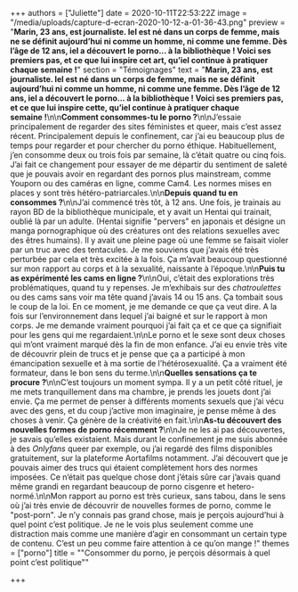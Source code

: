 +++
authors = ["Juliette"]
date = 2020-10-11T22:53:22Z
image = "/media/uploads/capture-d-ecran-2020-10-12-a-01-36-43.png"
preview = "**Marin, 23 ans, est journaliste. Iel est né dans un corps de femme, mais ne se définit aujourd’hui ni comme un homme, ni comme une femme. Dès l’âge de 12 ans, iel a découvert le porno... à la bibliothèque&nbsp;! Voici ses premiers pas, et ce que lui inspire cet art, qu’iel continue à pratiquer chaque semaine&nbsp;!**"
section = "Témoignages"
text = "**Marin, 23 ans, est journaliste. Iel est né dans un corps de femme, mais ne se définit aujourd’hui ni comme un homme, ni comme une femme. Dès l’âge de 12 ans, iel a découvert le porno... à la bibliothèque&nbsp;! Voici ses premiers pas, et ce que lui inspire cette, qu’iel continue à pratiquer chaque semaine&nbsp;!**\n\n**Comment consommes-tu le porno&nbsp;?**\n\nJ’essaie principalement de regarder des sites féministes et queer, mais c’est assez récent. Principalement depuis le confinement, car j’ai eu beaucoup plus de temps pour regarder et pour chercher du porno éthique. Habituellement, j’en consomme deux ou trois fois par semaine, là c’était quatre ou cinq fois. J’ai fait ce changement pour essayer de me départir du sentiment de saleté que je pouvais avoir en regardant des pornos plus mainstream, comme Youporn ou des caméras en ligne, comme Cam4. Les normes mises en places y sont très hétéro-patriarcales.\n\n**Depuis quand tu en consommes&nbsp;?**\n\nJ’ai commencé très tôt, à 12 ans. Une fois, je trainais au rayon BD de la bibliothèque municipale, et y avait un Hentai qui trainait, oublié là par un adulte. (Hentai signifie \"pervers\" en japonais et désigne un manga pornographique où des créatures ont des relations sexuelles avec des êtres humains). Il y avait une pleine page où une femme se faisait violer par un truc avec des tentacules. Je me souviens que j’avais été très perturbée par cela et très excitée à la fois. Ça m’avait beaucoup questionné sur mon rapport au corps et à la sexualité, naissante à l’époque.\n\n**Puis tu as expérimenté les cams en ligne&nbsp;?**\n\nOui, c’était des explorations très problématiques, quand tu y repenses. Je m’exhibais sur des _chatroulettes_ ou des cams sans voir ma tête quand j’avais 14 ou 15 ans. Ça tombait sous le coup de la loi. En ce moment, je me demande ce que ça veut dire. A la fois sur l’environnement dans lequel j’ai baigné et sur le rapport à mon corps. Je me demande vraiment pourquoi j’ai fait ça et ce que ça signifiait pour les gens qui me regardaient.\n\nLe porno et le sexe sont deux choses qui m’ont vraiment marqué dès la fin de mon enfance. J’ai eu envie très vite de découvrir plein de trucs et je pense que ça a participé à mon émancipation sexuelle et à ma sortie de l’hétérosexualité. Ça a vraiment été formateur, dans le bon sens du terme.\n\n**Quelles sensations ça te procure&nbsp;?**\n\nC’est toujours un moment sympa. Il y a un petit côté rituel, je me mets tranquillement dans ma chambre, je prends les jouets dont j’ai envie. Ça me permet de penser à différents moments sexuels que j’ai vécu avec des gens, et du coup j’active mon imaginaire, je pense même à des choses à venir. Ça génère de la créativité en fait.\n\n**As-tu découvert des nouvelles formes de porno récemment&nbsp;?**\n\nJe ne les ai pas découvertes, je savais qu’elles existaient. Mais durant le confinement je me suis abonnée à des _Onlyfans_ queer par exemple, ou j’ai regardé des films disponibles gratuitement, sur la plateforme Aortafilms notamment. J’ai découvert que je pouvais aimer des trucs qui étaient complètement hors des normes imposées. Ce n’était pas quelque chose dont j’étais sûre car j’avais quand même grandi en regardant beaucoup de porno cisgenre et hetero-normé.\n\nMon rapport au porno est très curieux, sans tabou, dans le sens où j’ai très envie de découvrir de nouvelles formes de porno, comme le \"post-porn\". Je n’y connais pas grand chose, mais je perçois aujourd’hui à quel point c’est politique. Je ne le vois plus seulement comme une distraction mais comme une manière d’agir en consommant un certain type de contenu. C’est un peu comme faire attention à ce qu’on mange&nbsp;!"
themes = ["porno"]
title = "\"Consommer du porno, je perçois désormais à quel point c’est politique\""

+++
